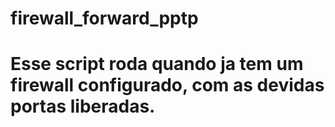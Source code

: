 # firewall_forward_pptp

# Esse script roda quando ja tem um firewall configurado, com as devidas portas liberadas. 
